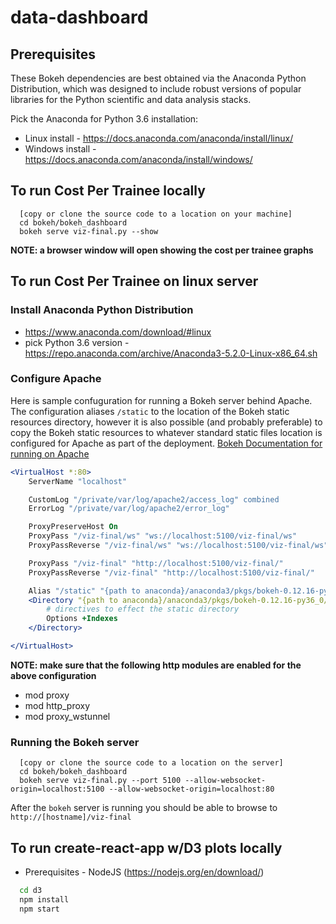 # data-dashboard

## Prerequisites

These Bokeh dependencies are best obtained via the Anaconda Python Distribution, which was designed to include robust versions of popular libraries for the Python scientific and data analysis stacks.

Pick the Anaconda for Python 3.6 installation:

* Linux install - https://docs.anaconda.com/anaconda/install/linux/
* Windows install - https://docs.anaconda.com/anaconda/install/windows/

## To run Cost Per Trainee locally

```
  [copy or clone the source code to a location on your machine]
  cd bokeh/bokeh_dashboard
  bokeh serve viz-final.py --show
```

**NOTE: a browser window will open showing the cost per trainee graphs**

## To run Cost Per Trainee on linux server

### Install Anaconda Python Distribution

* https://www.anaconda.com/download/#linux
* pick Python 3.6 version - https://repo.anaconda.com/archive/Anaconda3-5.2.0-Linux-x86_64.sh

### Configure Apache

Here is sample confuguration for running a Bokeh server behind Apache. The configuration aliases `/static` to the location of the Bokeh static resources directory, however it is also possible (and probably preferable) to copy the Bokeh static resources to whatever standard static files location is configured for Apache as part of the deployment. [Bokeh Documentation for running on Apache](https://bokeh.pydata.org/en/latest/docs/user_guide/server.html#apache)

```Apache
<VirtualHost *:80>
    ServerName "localhost"

    CustomLog "/private/var/log/apache2/access_log" combined
    ErrorLog "/private/var/log/apache2/error_log"

    ProxyPreserveHost On
    ProxyPass "/viz-final/ws" "ws://localhost:5100/viz-final/ws"
    ProxyPassReverse "/viz-final/ws" "ws://localhost:5100/viz-final/ws"

    ProxyPass "/viz-final" "http://localhost:5100/viz-final/"
    ProxyPassReverse "/viz-final" "http://localhost:5100/viz-final/"

    Alias "/static" "{path to anaconda}/anaconda3/pkgs/bokeh-0.12.16-py36_0/lib/python3.6/site-packages/bokeh/server/static"
    <Directory "{path to anaconda}/anaconda3/pkgs/bokeh-0.12.16-py36_0/lib/python3.6/site-packages/bokeh/server/static">
        # directives to effect the static directory
        Options +Indexes
    </Directory>

</VirtualHost>
```

**NOTE: make sure that the following http modules are enabled for the above configuration**

* mod proxy
* mod http_proxy
* mod proxy_wstunnel

### Running the Bokeh server

```
  [copy or clone the source code to a location on the server]
  cd bokeh/bokeh_dashboard
  bokeh serve viz-final.py --port 5100 --allow-websocket-origin=localhost:5100 --allow-websocket-origin=localhost:80
```

After the `bokeh` server is running you should be able to browse to `http://[hostname]/viz-final`

## To run create-react-app w/D3 plots locally

* Prerequisites - NodeJS (https://nodejs.org/en/download/)

```bash
  cd d3
  npm install
  npm start
```
